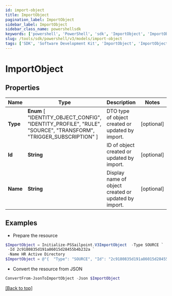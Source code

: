 ```yaml
---
id: import-object
title: ImportObject
pagination_label: ImportObject
sidebar_label: ImportObject
sidebar_class_name: powershellsdk
keywords: ['powershell', 'PowerShell', 'sdk', 'ImportObject', 'ImportObject'] 
slug: /tools/sdk/powershell/v3/models/import-object
tags: ['SDK', 'Software Development Kit', 'ImportObject', 'ImportObject']
---
```



# ImportObject

## Properties

Name | Type | Description | Notes
------------ | ------------- | ------------- | -------------
**Type** |  **Enum** [  "IDENTITY_OBJECT_CONFIG",    "IDENTITY_PROFILE",    "RULE",    "SOURCE",    "TRANSFORM",    "TRIGGER_SUBSCRIPTION" ] | DTO type of object created or updated by import. | [optional] 
**Id** | **String** | ID of object created or updated by import. | [optional] 
**Name** | **String** | Display name of object created or updated by import. | [optional] 

## Examples

- Prepare the resource
```powershell
$ImportObject = Initialize-PSSailpoint.V3ImportObject  -Type SOURCE `
 -Id 2c9180835d191a86015d28455b4b232a `
 -Name HR Active Directory
$ImportObject = @"{  "Type": "SOURCE", "Id": "2c9180835d191a86015d28455b4b232a", "Name": "HR Active Directory" }"@
```

- Convert the resource from JSON
```powershell
ConvertFrom-JsonToImportObject -Json $ImportObject
```


[[Back to top]](#) 

